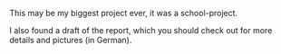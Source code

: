 This may be my biggest project ever, it was a school-project.

I also found a draft of the report, which you should check out for more details and pictures (in German).
